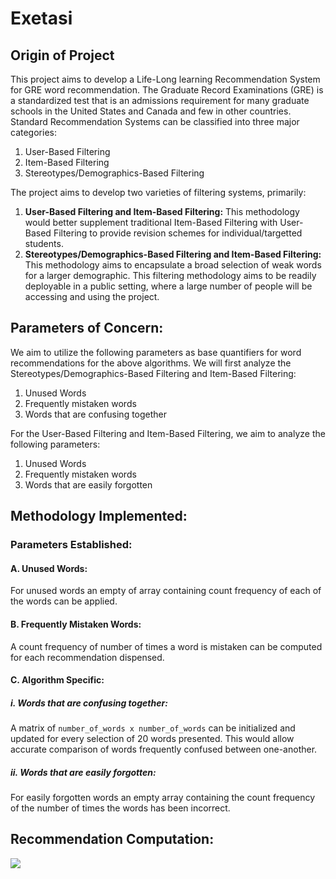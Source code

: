 # Exetasi

## Origin of Project

This project aims to develop a Life-Long learning Recommendation System for GRE word recommendation. The Graduate Record Examinations (GRE) is a standardized test that is an admissions requirement for many graduate schools in the United States and Canada and few in other countries. Standard Recommendation Systems can be classified into three major categories:
1. User-Based Filtering
2. Item-Based Filtering
3. Stereotypes/Demographics-Based Filtering

The project aims to develop two varieties of filtering systems, primarily:
1. **User-Based Filtering and Item-Based Filtering:** This methodology would better supplement traditional Item-Based Filtering with User-Based Filtering to provide revision schemes for individual/targetted students.
2. **Stereotypes/Demographics-Based Filtering and Item-Based Filtering:** This methodology aims to encapsulate a broad selection of weak words for a larger demographic. This filtering methodology aims to be readily deployable in a public setting, where a large number of people will be accessing and using the project.

## Parameters of Concern:

We aim to utilize the following parameters as base quantifiers for word recommendations for the above algorithms. We will first analyze the Stereotypes/Demographics-Based Filtering and Item-Based Filtering:

1. Unused Words
2. Frequently mistaken words
3. Words that are confusing together

For the User-Based Filtering and Item-Based Filtering, we aim to analyze the following parameters:

1. Unused Words
2. Frequently mistaken words
3. Words that are easily forgotten

## Methodology Implemented:

### Parameters Established:

#### A. Unused Words:

For unused words an empty of array containing count frequency of each of the words can be applied.

#### B. Frequently Mistaken Words:

A count frequency of number of times a word is mistaken can be computed for each recommendation dispensed.

#### C. Algorithm Specific:

##### i. Words that are confusing together:

A matrix of `number_of_words x number_of_words` can be initialized and updated for every selection of 20 words presented. This would allow accurate comparison of words frequently confused between one-another.

##### ii. Words that are easily forgotten:

For easily forgotten words an empty array containing the count frequency of the number of times the words has been incorrect.

## Recommendation Computation:

<img src="https://render.githubusercontent.com/render/math?math=%5Ccolor%7Bred%7D%0A%5Cbegin%7Balign*%7D%0Aunused%5C_word%5C_metrics%26%5Cleftarrow%20%5Bu_0%2C%20u_1%2C%20u_2%2C%20...%20u_n%5D%5C%5C%0Afrequently%5C_mistaken%5C_words%26%5Cleftarrow%20%5Bm_0%2C%20m_1%2C%20m_2%2C%20...%20m_n%5D%5C%5C%0Aword%5C_confusion%5C_matrix%26%5Cleftarrow%20%5Cbegin%7Bbmatrix%7D%5Bc_00%2C%20c_01%2C%20c_02%2C%20...%20c_0n%5D%5C%5C%5B%5Chspace%7B45px%7D.%5Chspace%7B45px%7D%5D%5C%5C%5B%5Chspace%7B45px%7D.%5Chspace%7B45px%7D%5D%5C%5C%5B%5Chspace%7B45px%7D.%5Chspace%7B45px%7D%5D%5C%5C%5Bc_n0%2C%20c_n1%2C%20c_n2%2C%20...%20c_nn%5D%5Cend%7Bbmatrix%7D%0A%5Cend%7Balign*%7D">

